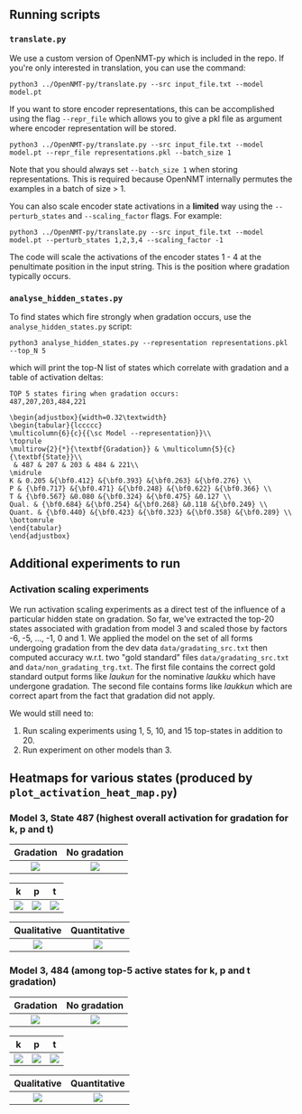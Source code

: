## Running scripts

### `translate.py`

We use a custom version of OpenNMT-py which is included in the repo. If you're only interested in translation, you can use the command:

```python3 ../OpenNMT-py/translate.py --src input_file.txt --model model.pt```

If you want to store encoder representations, this can be accomplished using the flag `--repr_file` which allows you to give a pkl file as argument where encoder representation will be stored.

```python3 ../OpenNMT-py/translate.py --src input_file.txt --model model.pt --repr_file representations.pkl --batch_size 1```

Note that you should always set `--batch_size 1` when storing representations. This is required because OpenNMT internally permutes the examples in a batch of size > 1.

You can also scale encoder state activations in a **limited** way using the `--perturb_states` and `--scaling_factor` flags. For example:

```python3 ../OpenNMT-py/translate.py --src input_file.txt --model model.pt --perturb_states 1,2,3,4 --scaling_factor -1```

The code will scale the activations of the encoder states 1 - 4 at the penultimate position in the input string. This is the position where gradation typically occurs.  

### `analyse_hidden_states.py`

To find states which fire strongly when gradation occurs, use the `analyse_hidden_states.py` script:

```python3 analyse_hidden_states.py --representation representations.pkl --top_N 5```

which will print the top-N list of states which correlate with gradation and a table of activation deltas:

```
TOP 5 states firing when gradation occurs:
487,207,203,484,221

\begin{adjustbox}{width=0.32\textwidth}
\begin{tabular}{lccccc}
\multicolumn{6}{c}{{\sc Model --representation}}\\
\toprule
\multirow{2}{*}{\textbf{Gradation}} & \multicolumn{5}{c}{\textbf{State}}\\
 & 487 & 207 & 203 & 484 & 221\\
\midrule
K & 0.205 &{\bf0.412} &{\bf0.393} &{\bf0.263} &{\bf0.276} \\
P & {\bf0.717} &{\bf0.471} &{\bf0.248} &{\bf0.622} &{\bf0.366} \\
T & {\bf0.567} &0.080 &{\bf0.324} &{\bf0.475} &0.127 \\
Qual. & {\bf0.684} &{\bf0.254} &{\bf0.268} &0.118 &{\bf0.249} \\
Quant. & {\bf0.440} &{\bf0.423} &{\bf0.323} &{\bf0.358} &{\bf0.289} \\
\bottomrule
\end{tabular}
\end{adjustbox}
```

## Additional experiments to run

### Activation scaling experiments

We run activation scaling experiments as a direct test of the influence of a particular hidden state on gradation. So far, we've extracted the top-20 states associated with gradation from model 3 and scaled those by factors -6, -5, ..., -1, 0 and 1. We applied the model on the set of all forms undergoing gradation from the dev data `data/gradating_src.txt` then computed accuracy w.r.t. two "gold standard" files `data/gradating_src.txt` and `data/non_gradating_trg.txt`. The first file contains the correct gold standard output forms like _laukun_ for the nominative _laukku_ which have undergone gradation. The second file contains forms like _laukkun_ which are correct apart from the fact that gradation did not apply.

We would still need to:
1. Run scaling experiments using 1, 5, 10, and 15 top-states in addition to 20.
1. Run experiment on other models than 3.

## Heatmaps for various states (produced by `plot_activation_heat_map.py`)

### Model 3, State 487 (highest overall activation for gradation for k, p and t)


Gradation            | No gradation
:-------------------------:|:-------------------------:
![](heatmaps/487_grad.png) |  ![](heatmaps/487_non_grad.png)

k            | p            | t
:-------------------------:|:-------------------------:|:-------------------------:
![](heatmaps/487_k.png) |  ![](heatmaps/487_p.png) | ![](heatmaps/487_t.png)

Qualitative            | Quantitative  
:-------------------------:|:-------------------------:
![](heatmaps/487_qual.png) |  ![](heatmaps/487_quant.png) 

### Model 3, 484 (among top-5 active states for k, p and t gradation)

Gradation            | No gradation
:-------------------------:|:-------------------------:
![](heatmaps/484_grad.png) |  ![](heatmaps/484_non_grad.png)

k            | p            | t
:-------------------------:|:-------------------------:|:-------------------------:
![](heatmaps/484_k.png) |  ![](heatmaps/484_p.png) | ![](heatmaps/484_t.png)

Qualitative            | Quantitative  
:-------------------------:|:-------------------------:
![](heatmaps/484_qual.png) |  ![](heatmaps/484_quant.png) 
